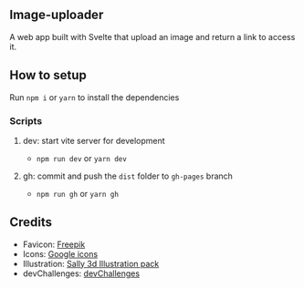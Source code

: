 ## Image-uploader
A web app built with Svelte that upload an image and return a link to access it.

## How to setup

Run `npm i` or `yarn` to install the dependencies

### Scripts

1. dev: start vite server for development
   * `npm run dev` or `yarn dev`

2. gh: commit and push the `dist` folder to `gh-pages` branch
   * `npm run gh` or `yarn gh`

## Credits

* Favicon: [Freepik](https://www.freepik.com)
* Icons: [Google icons](https://fonts.google.com/icons)
* Illustration: [Sally 3d Illustration pack](https://www.figma.com/file/xUhwoCYieEjlWr7yoNMcB7/SALY---3D-Illustration-Pack-(Community)?node-id=0%3A1)
* devChallenges: [devChallenges](https://devchallenges.io)
